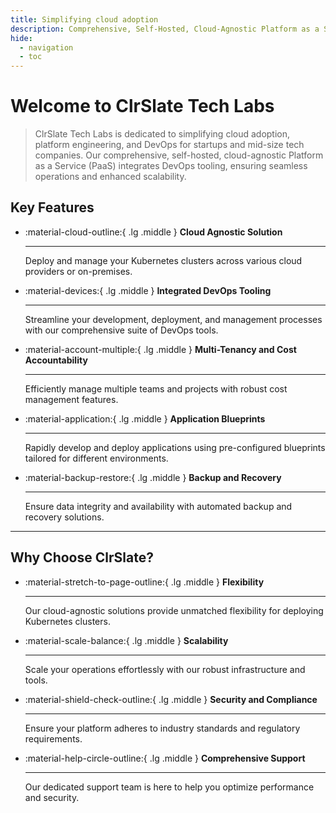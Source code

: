 ```yaml
---
title: Simplifying cloud adoption
description: Comprehensive, Self-Hosted, Cloud-Agnostic Platform as a Service (PaaS) with Integrated DevOps Tooling 
hide:
  - navigation
  - toc
---
```


# Welcome to ClrSlate Tech Labs

> ClrSlate Tech Labs is dedicated to simplifying cloud adoption, platform engineering, and DevOps for startups and mid-size tech companies. Our comprehensive, self-hosted, cloud-agnostic Platform as a Service (PaaS) integrates DevOps tooling, ensuring seamless operations and enhanced scalability.

## Key Features

<div class="grid cards grid-wide" markdown>

-   :material-cloud-outline:{ .lg .middle } **Cloud Agnostic Solution**

    ---

    Deploy and manage your Kubernetes clusters across various cloud providers or on-premises.

-   :material-devices:{ .lg .middle } **Integrated DevOps Tooling**

    ---

    Streamline your development, deployment, and management processes with our comprehensive suite of DevOps tools.

-   :material-account-multiple:{ .lg .middle } **Multi-Tenancy and Cost Accountability**

    ---

    Efficiently manage multiple teams and projects with robust cost management features.

-   :material-application:{ .lg .middle } **Application Blueprints**

    ---

    Rapidly develop and deploy applications using pre-configured blueprints tailored for different environments.

-   :material-backup-restore:{ .lg .middle } **Backup and Recovery**

    ---

    Ensure data integrity and availability with automated backup and recovery solutions.

</div>

---

## Why Choose ClrSlate?

<div class="grid cards" markdown>

-   :material-stretch-to-page-outline:{ .lg .middle } __Flexibility__

    ---

    Our cloud-agnostic solutions provide unmatched flexibility for deploying Kubernetes clusters.

-   :material-scale-balance:{ .lg .middle } __Scalability__

    ---

    Scale your operations effortlessly with our robust infrastructure and tools.

-   :material-shield-check-outline:{ .lg .middle } __Security and Compliance__

    ---

    Ensure your platform adheres to industry standards and regulatory requirements.

-   :material-help-circle-outline:{ .lg .middle } __Comprehensive Support__

    ---

    Our dedicated support team is here to help you optimize performance and security.

</div>